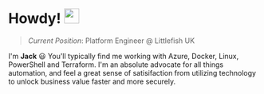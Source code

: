 # Howdy! <img src="https://blog.joypixels.com/content/images/2019/06/waving_hand_sign_1024.gif" width="30"/>
> *Current Position*:  Platform Engineer @ Littlefish UK

I'm <b>Jack</b> 😃 You'll typically find me working with Azure, Docker, Linux, PowerShell and Terraform. I'm an absolute advocate for all things automation, and feel a great sense of satisifaction from utilizing technology to unlock business value faster and more securely. 
